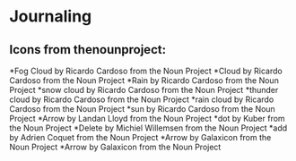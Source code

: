 # Journaling

## Icons from thenounproject:
*Fog Cloud by Ricardo Cardoso from the Noun Project
*Cloud by Ricardo Cardoso from the Noun Project
*Rain by Ricardo Cardoso from the Noun Project
*snow cloud by Ricardo Cardoso from the Noun Project
*thunder cloud by Ricardo Cardoso from the Noun Project
*rain cloud by Ricardo Cardoso from the Noun Project
*sun by Ricardo Cardoso from the Noun Project
*Arrow by Landan Lloyd from the Noun Project
*dot by Kuber from the Noun Project
*Delete by Michiel Willemsen from the Noun Project
*add by Adrien Coquet from the Noun Project
*Arrow by Galaxicon from the Noun Project
*Arrow by Galaxicon from the Noun Project
